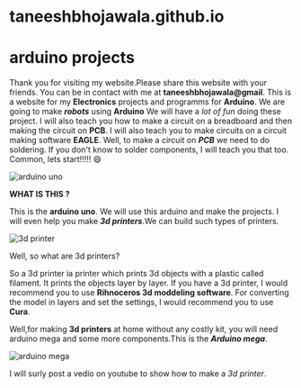 # taneeshbhojawala.github.io
# arduino projects
Thank you for visiting my website.Please share this website with your friends.
You can be in contact with me at **taneeshbhojawala@gmail**.
This is a website for my **Electronics** projects and programms for **Arduino**.
We are going to make ***robots*** using **Arduino**
We will have a *lot of fun* doing these project.
I will also teach you how to make a circuit on a breadboard and then making the circuit on **PCB**.
I will also teach you to make circuits on a circuit making software **EAGLE**.
Well, to make a circuit on ***PCB*** we need to do soldering. If you don't know to solder components, I will teach you that too.
Common, lets start!!!!! :smile:



![arduino uno](https://images-na.ssl-images-amazon.com/images/I/81A621O1eoL._SX466_.jpg)


**WHAT IS THIS ?**


This is the **arduino uno**.
We will use this arduino and make the projects.
I will even help you make ***3d printers***.We can build such types of printers.


![3d printer](https://cdn.arstechnica.net/wp-content/uploads/2014/09/Materia-101_7-640x426.jpg)


Well, so what are 3d printers?

So a 3d printer ia printer which prints 3d objects with a plastic called filament.
It prints the objects layer by layer.
If you have a 3d printer, I would recommend you to use **Rihnoceros 3d moddeling software**.
For converting the model in layers and set the settings, I would recommend you to use **Cura**.

Well,for making **3d printers** at home without any costly kit, you will need arduino mega and some more components.This is the ***Arduino mega***.

![arduino mega](http://www.hobbytronics.co.uk/image/data/arduino/arduino-mega-1280.jpg)

I will surly post a vedio on youtube to show how to make a *3d printer*.
